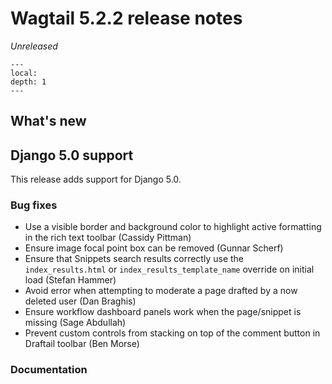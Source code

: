 # Wagtail 5.2.2 release notes

_Unreleased_

```{contents}
---
local:
depth: 1
---
```

## What's new

## Django 5.0 support

This release adds support for Django 5.0.

### Bug fixes

 * Use a visible border and background color to highlight active formatting in the rich text toolbar (Cassidy Pittman)
 * Ensure image focal point box can be removed (Gunnar Scherf)
 * Ensure that Snippets search results correctly use the `index_results.html` or `index_results_template_name` override on initial load (Stefan Hammer)
 * Avoid error when attempting to moderate a page drafted by a now deleted user (Dan Braghis)
 * Ensure workflow dashboard panels work when the page/snippet is missing (Sage Abdullah)
 * Prevent custom controls from stacking on top of the comment button in Draftail toolbar (Ben Morse)

### Documentation
